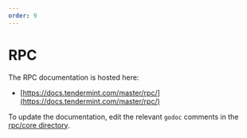 ```yaml
---
order: 9
---
```


# RPC

The RPC documentation is hosted here:

- [https://docs.tendermint.com/master/rpc/](https://docs.tendermint.com/master/rpc/)

To update the documentation, edit the relevant `godoc` comments in the [rpc/core directory](https://github.com/sisu-network/tendermint/tree/master/rpc/core).
